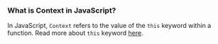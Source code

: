 ### What is Context in JavaScript?

In JavaScript, `Context` refers to the value of the `this` keyword within a function. Read more about `this` keyword [here](../what-is-this-pointer?/README.md).
